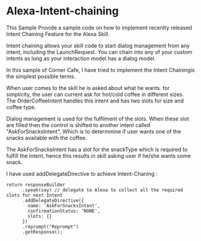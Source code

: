 # Alexa-Intent-chaining
This Sample Provide a sample code on how to implement recenlty released Intent Chaining Feature for the Alexa Skill.

Intent chaining allows your skill code to start dialog management from any intent, including the LaunchRequest. You can chain into any of your custom intents as long as your interaction model has a dialog model.

In this sample of Corner Cafe, I have tried to implement the Intent Chainingis the simplest possible terms. 

When user comes to the skill he is asked about what he wants. for simplicity, the user can current ask for hot/cold coffee in different sizes. The OrderCoffeeIntent handles this intent and has two slots for size and coffee type.

Dialog management is used for the fulfilment of the slots. When these slot are filled then the control is shifted to another intent called "AskForSnacksIntent", Which is to determmine if user wants one of the snacks available with the coffee.

The AskForSnacksIntent has a slot for the snackType which is required to fulfill the intent, hence this results in skill asking user if he/she wants some snack.


I have used addDelegateDirective to achieve Intent-Chaning : 
```
return responseBuilder
      .speak(say) // delegate to Alexa to collect all the required slots for next Intent
      .addDelegateDirective({
        name: 'AskForSnacksIntent',
        confirmationStatus: 'NONE',
        slots: {}
      })
      .reprompt("Reprompt")
      .getResponse();
```
